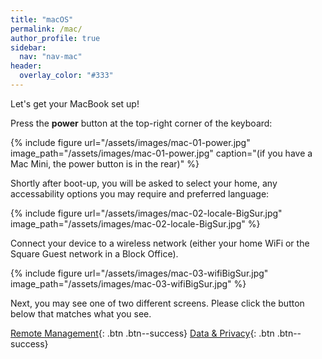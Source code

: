 ```yaml
---
title: "macOS"
permalink: /mac/
author_profile: true
sidebar:
  nav: "nav-mac"
header:
  overlay_color: "#333"
---
```


Let's get your MacBook set up!

Press the __power__ button at the top-right corner of the keyboard:

{% include figure url="/assets/images/mac-01-power.jpg" image_path="/assets/images/mac-01-power.jpg" caption="(if you have a Mac Mini, the power button is in the rear)" %}

Shortly after boot-up, you will be asked to select your home, any accessability options you may require and preferred language:

{% include figure url="/assets/images/mac-02-locale-BigSur.jpg" image_path="/assets/images/mac-02-locale-BigSur.jpg"  %}

Connect your device to a wireless network (either your home WiFi or the Square Guest network in a Block Office).

{% include figure url="/assets/images/mac-03-wifiBigSur.jpg" image_path="/assets/images/mac-03-wifiBigSur.jpg"  %}

Next, you may see one of two different screens. Please click the button below that matches what you see.

[Remote Management](/mac-setup){: .btn .btn--success} [Data & Privacy](/mac-setup2){: .btn .btn--success}

